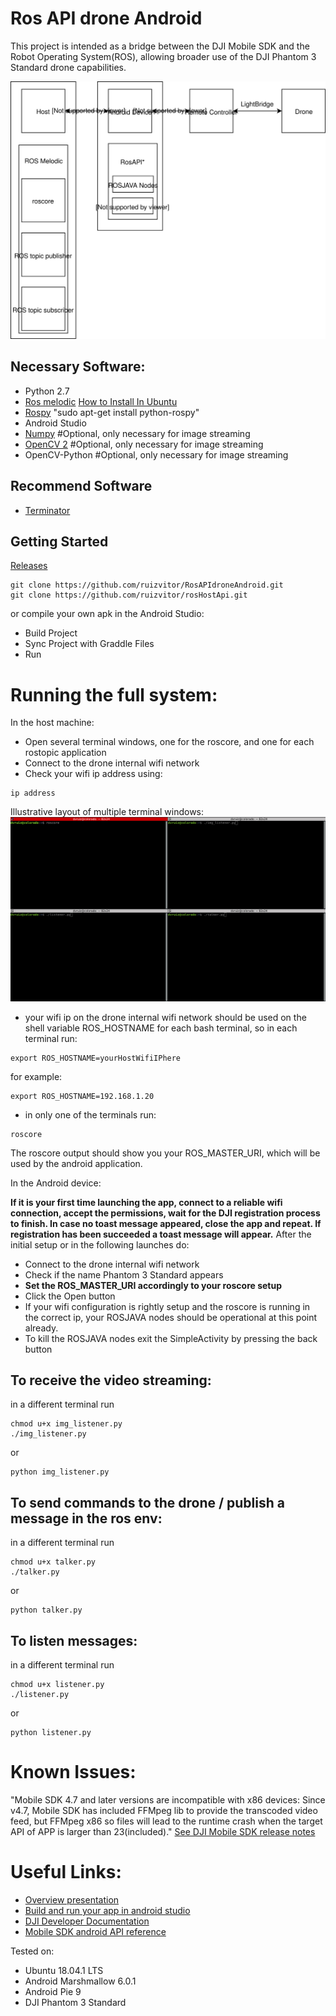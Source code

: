 # Ros API drone Android
This project is intended as a bridge between the DJI Mobile SDK and the Robot Operating System(ROS), allowing broader use of the DJI Phantom 3 Standard drone capabilities.
<p align="center">
<img src="./docs/RosAPI.svg">
</p>

## Necessary Software:
* Python 2.7
* [Ros melodic](http://wiki.ros.org/melodic) [How to Install In Ubuntu](http://wiki.ros.org/melodic/Installation/Ubuntu#Installation)
* [Rospy](http://wiki.ros.org/rospy) "sudo apt-get install python-rospy"
* Android Studio
* [Numpy](http://www.numpy.org/) #Optional, only necessary for image streaming
* [OpenCV 2](https://opencv.org/) #Optional, only necessary for image streaming
* OpenCV-Python #Optional, only necessary for image streaming

## Recommend Software
* [Terminator](https://terminator-gtk3.readthedocs.io/en/latest/)

## Getting Started

[Releases](https://github.com/ruizvitor/RosAPIdroneAndroid/releases)

```
git clone https://github.com/ruizvitor/RosAPIdroneAndroid.git
git clone https://github.com/ruizvitor/rosHostApi.git
```
or compile your own apk in the Android Studio:
* Build Project
* Sync Project with Graddle Files
* Run

# Running the full system:
In the host machine:
* Open several terminal windows, one for the roscore, and one for each rostopic application 
* Connect to the drone internal wifi network
* Check your wifi ip address using:
```
ip address
```


Illustrative layout of multiple terminal windows:
<img src="./docs/exampleTerminal.png">

* your wifi ip on the drone internal wifi network should be used on the shell variable ROS_HOSTNAME for each bash terminal, so in each terminal run:
```
export ROS_HOSTNAME=yourHostWifiIPhere
```
for example:
```
export ROS_HOSTNAME=192.168.1.20
```
* in only one of the terminals run:
```
roscore
```
The roscore output should show you your ROS_MASTER_URI, which will be used by the android application.

In the Android device:

**If it is your first time launching the app, connect to a reliable wifi connection, accept the permissions, wait for the DJI registration process to finish. In case no toast message appeared, close the app and repeat. If registration has been succeeded a toast message will appear.**
After the initial setup or in the following launches do:
* Connect to the drone internal wifi network
* Check if the name Phantom 3 Standard appears
* **Set the ROS_MASTER_URI accordingly to your roscore setup**
* Click the Open button
* If your wifi configuration is rightly setup and the roscore is running in the correct ip, your ROSJAVA nodes should be operational at this point already.
* To kill the ROSJAVA nodes exit the SimpleActivity by pressing the back button

## To receive the video streaming:
in a different terminal run 
```
chmod u+x img_listener.py 
./img_listener.py 
```
or
```
python img_listener.py 
```


## To send commands to the drone / publish a message in the ros env:
in a different terminal run 
```
chmod u+x talker.py 
./talker.py
```
or
```
python talker.py 
```

## To listen messages:
in a different terminal run 
```
chmod u+x listener.py 
./listener.py
```
or
```
python listener.py 
```
# Known Issues:
"Mobile SDK 4.7 and later versions are incompatible with x86 devices: Since v4.7, Mobile
SDK has included FFMpeg lib to provide the transcoded video feed, but FFMpeg x86 so files will lead
to the runtime crash when the target API of APP is larger than 23(included)." [See DJI Mobile SDK release notes](https://developer.dji.com/mobile-sdk/downloads/)

# Useful Links:

* [Overview presentation](https://github.com/ruizvitor/RosAPIdroneAndroid/tree/master/docs/overview_rosdrone_api.pdf)
* [Build and run your app in android studio](https://developer.android.com/studio/run)
* [DJI Developer Documentation](https://developer.dji.com/mobile-sdk/documentation/introduction/index.html)
* [Mobile SDK android API reference](https://developer.dji.com/api-reference/android-api/Components/SDKManager/DJISDKManager.html)

Tested on:
* Ubuntu 18.04.1 LTS
* Android Marshmallow 6.0.1
* Android Pie 9
* DJI Phantom 3 Standard



